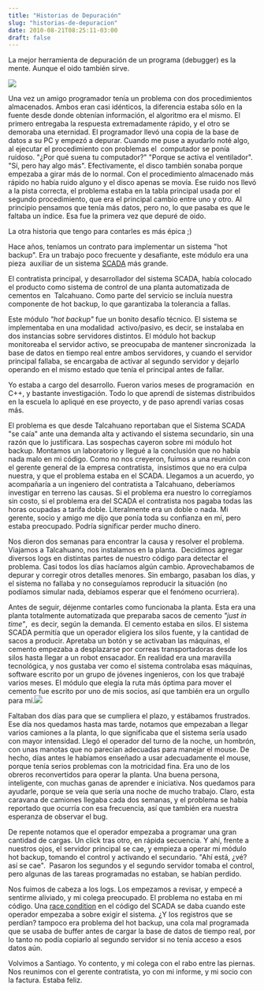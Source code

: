 ```yaml
---
title: "Historias de Depuración"
slug: "historias-de-depuracion"
date: 2010-08-21T08:25:11-03:00
draft: false    
---
```


La mejor herramienta de depuración de un programa (debugger) es la
mente. Aunque el oido también sirve.

![](/images/2010/08/debugger.jpg)

Una vez un amigo programador tenía un problema con dos procedimientos
almacenados. Ambos eran casi idénticos, la diferencia estaba sólo en la
fuente desde donde obtenían información, el algoritmo era el mismo. El
primero entregaba la respuesta extremadamente rápido, y el otro se
demoraba una eternidad. El programador llevó una copia de la base de
datos a su PC y empezó a depurar. Cuando me puse a ayudarlo noté algo,
al ejecutar el procedimiento con problemas el  computador se ponía
ruidoso. \"¿Por qué suena tu computador?\" \"Porque se activa el
ventilador\". \"Sí, pero hay algo más\". Efectivamente, el disco también
sonaba porque empezaba a girar más de lo normal. Con el procedimiento
almacenado más rápido no había ruido alguno y el disco apenas se movía.
Ese ruido nos llevó a la pista correcta, el problema estaba en la tabla
principal usada por el segundo procedimiento, que era el principal
cambio entre uno y otro. Al principio pensamos que tenía más datos, pero
no, lo que pasaba es que le faltaba un índice. Esa fue la primera vez
que depuré de oido.

La otra historia que tengo para contarles es más épica ;)

Hace años, teníamos un contrato para implementar un sistema \"hot
backup\". Era un trabajo poco frecuente y desafiante, este módulo era
una pieza  auxiliar de un sistema
[SCADA](https://es.wikipedia.org/wiki/SCADA) más grande.

El contratista principal, y desarrollador del sistema SCADA, había
colocado el producto como sistema de control de una planta automatizada
de cementos en  Talcahuano. Como parte del servicio se incluía nuestra
componente de hot backup, lo que garantizaba la tolerancia a fallas.

Este módulo *\"hot backup\"* fue un bonito desafío técnico. El sistema
se implementaba en una modalidad  activo/pasivo, es decir, se instalaba
en dos instancias sobre servidores distintos. El módulo hot backup
monitoreaba el servidor activo, se preocupaba de mantener sincronizada
 la base de datos en tiempo real entre ambos servidores, y cuando el
servidor principal fallaba, se encargaba de activar al segundo servidor
y dejarlo operando en el mismo estado que tenía el principal antes de
fallar.

Yo estaba a cargo del desarrollo. Fueron varios meses de programación
 en C++, y bastante investigación. Todo lo que aprendí de sistemas
distribuidos en la escuela lo apliqué en ese proyecto, y de paso aprendí
varias cosas más.

El problema es que desde Talcahuano reportaban que el Sistema SCADA \"se
caía\" ante una demanda alta y activando el sistema secundario, sin una
razón que lo justificara. Las sospechas cayeron sobre mi módulo hot
backup. Montamos un laboratorio y llegué a la conclusión que no había
nada malo en mi código. Como no nos creyeron, fuimos a una reunión con
el gerente general de la empresa contratista,  insistimos que no era
culpa nuestra, y que el problema estaba en el SCADA. Llegamos a un
acuerdo, yo acompañaría a un ingeniero del contratista a Talcahuano,
deberíamos investigar en terreno las causas. Si el problema era nuestro
lo corregíamos sin costo, si el problema era del SCADA el contratista
nos pagaba todas las horas ocupadas a tarifa doble. Literalmente era un
doble o nada. Mi gerente, socio y amigo me dijo que ponía toda su
confianza en mí, pero estaba preocupado. Podría significar perder mucho
dinero.

Nos dieron dos semanas para encontrar la causa y resolver el problema.
Viajamos a Talcahuano, nos instalamos en la planta.  Decidimos agregar
diversos logs en distintas partes de nuestro código para detectar el
problema. Casi todos los días hacíamos algún cambio. Aprovechabamos de
depurar y corregir otros detalles menores. Sin embargo, pasaban los
días, y el sistema no fallaba y no conseguíamos reproducir la situación
(no podíamos simular nada, debíamos esperar que el fenómeno ocurriera).

Antes de seguir, déjenme contarles como funcionaba la planta. Esta era
una planta totalmente automatizada que preparaba sacos de cemento
*\"just in time\"*,  es decir, según la demanda. El cemento estaba en
silos. El sistema SCADA permitía que un operador eligiera los silos
fuente, y la cantidad de sacos a producir. Apretaba un botón y se
activaban las máquinas, el cemento empezaba a desplazarse por correas
transportadoras desde los silos hasta llegar a un robot ensacador. En
realidad era una maravilla tecnológica, y nos gustaba ver como el
sistema controlaba esas máquinas, software escrito por un grupo de
jóvenes ingenieros, con los que trabajé varios meses. El módulo que
elegía la ruta más óptima para mover el cemento fue escrito por uno de
mis socios, así que también era un orgullo para
mí.[![](http://www.lnds.net/blog/wp-content/uploads/2010/08/planta.jpg)](http://www.lnds.net/blog/wp-content/uploads/2010/08/planta.jpg)

Faltaban dos días para que se cumpliera el plazo,
y estábamos frustrados. Ese día nos quedamos hasta mas tarde, notamos
que empezaban a llegar varios camiones a la planta, lo que significaba
que el sistema sería usado con mayor intensidad. Llegó el operador del
turno de la noche, un hombrón, con unas manotas que no parecían
adecuadas para manejar el mouse. De hecho, días antes le habíamos
enseñado a usar adecuadamente el mouse, porque tenía serios problemas
con la motricidad fina. Era uno de los obreros reconvertidos para operar
la planta. Una buena persona, inteligente, con muchas ganas de aprender
e iniciativa. Nos quedamos para ayudarle, porque se veía que sería una
noche de mucho trabajo. Claro, esta caravana de camiones llegaba cada
dos semanas, y el problema se había reportado que ocurría con esa
frecuencia, así que también era nuestra esperanza de observar el bug.

De repente notamos que el operador empezaba a programar una gran
cantidad de cargas. Un click tras otro, en rápida secuencia. Y ahí,
frente a nuestros ojos, el servidor principal se cae, y empieza a operar
mi módulo hot backup, tomando el control y activando el secundario.
\"Ahí está, ¿vé? así se cae\".  Pasaron los segundos y el segundo
servidor tomaba el control, pero algunas de las tareas programadas no
estaban, se habían perdido.

Nos fuimos de cabeza a los logs. Los empezamos a revisar, y empecé a
sentirme aliviado, y mi colega preocupado. El problema no estaba en mi
código. Una [race
condition](http://es.wikipedia.org/wiki/Condici%C3%B3n_de_carrera) en el
código del SCADA se daba cuando este operador empezaba a sobre exigir el
sistema. ¿Y los registros que se perdían? tampoco era problema del hot
backup, una cola mal programada que se usaba de buffer antes de cargar
la base de datos de tiempo real, por lo tanto no podía copiarlo al
segundo servidor si no tenía acceso a esos datos aún.

Volvimos a Santiago. Yo contento, y mi colega con el rabo entre las
piernas. Nos reunimos con el gerente contratista, yo con mi informe, y
mi socio con la factura. Estaba feliz.

